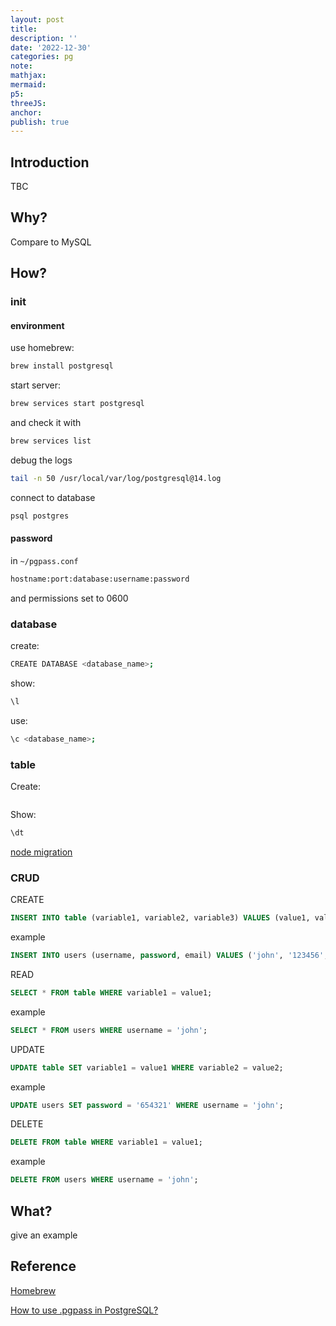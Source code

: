 ```yaml
---
layout: post
title:
description: ''
date: '2022-12-30'
categories: pg
note:
mathjax:
mermaid:
p5:
threeJS:
anchor:
publish: true
---
```


## Introduction

TBC

## Why?

Compare to MySQL

## How?

### init

#### environment

use homebrew:

```bash
brew install postgresql
```

start server:

```bash
brew services start postgresql
```

and check it with

```bash
brew services list
```

debug the logs

```bash
tail -n 50 /usr/local/var/log/postgresql@14.log
```

connect to database

```bash
psql postgres
```

#### password

in `~/pgpass.conf`

```bash
hostname:port:database:username:password
```

and permissions set to 0600

### database

create:

```bash
CREATE DATABASE <database_name>;
```

show:

```bash
\l
```

use:

```bash
\c <database_name>;
```

### table

Create:

```bash

```

Show:

```bash
\dt
```

[node migration]()

### CRUD

CREATE

```SQL
INSERT INTO table (variable1, variable2, variable3) VALUES (value1, value2, value3);
```

example

```SQL
INSERT INTO users (username, password, email) VALUES ('john', '123456', 'john@example.com');
```

READ

```SQL
SELECT * FROM table WHERE variable1 = value1;
```

example

```SQL
SELECT * FROM users WHERE username = 'john';
```

UPDATE

```SQL
UPDATE table SET variable1 = value1 WHERE variable2 = value2;
```

example

```SQL
UPDATE users SET password = '654321' WHERE username = 'john';
```

DELETE

```SQL
DELETE FROM table WHERE variable1 = value1;
```

example

```SQL
DELETE FROM users WHERE username = 'john';
```

## What?

give an example

## Reference

[Homebrew](https://wiki.postgresql.org/wiki/Homebrew)

[How to use .pgpass in PostgreSQL?](https://tableplus.com/blog/2019/09/how-to-use-pgpass-in-postgresql.html)

